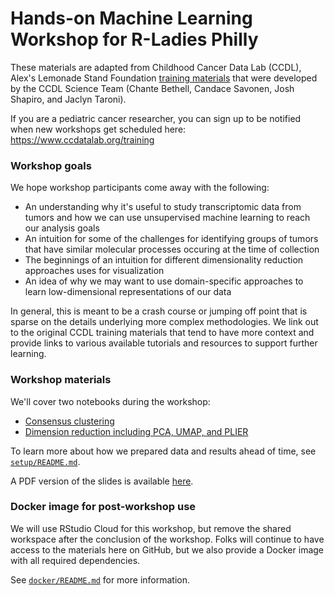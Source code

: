 # Hands-on Machine Learning Workshop for R-Ladies Philly

These materials are adapted from Childhood Cancer Data Lab (CCDL), Alex's Lemonade Stand Foundation [training materials](https://github.com/AlexsLemonade/training-modules/tree/ddc9c76e03aaf147fb2f011490ea6aec835de064) that were developed by the CCDL Science Team (Chante Bethell, Candace Savonen, Josh Shapiro, and Jaclyn Taroni).

If you are a pediatric cancer researcher, you can sign up to be notified when new workshops get scheduled here: https://www.ccdatalab.org/training

### Workshop goals

We hope workshop participants come away with the following:

* An understanding why it's useful to study transcriptomic data from tumors and how we can use unsupervised machine learning to reach our analysis goals
* An intuition for some of the challenges for identifying groups of tumors that have similar molecular processes occuring at the time of collection
* The beginnings of an intuition for different dimensionality reduction approaches uses for visualization
* An idea of why we may want to use domain-specific approaches to learn low-dimensional representations of our data

In general, this is meant to be a crash course or jumping off point that is sparse on the details underlying more complex methodologies.
We link out to the original CCDL training materials that tend to have more context and provide links to various available tutorials and resources to support further learning.

### Workshop materials

We'll cover two notebooks during the workshop:

* [Consensus clustering](https://jaclyn-taroni.github.io/2020-rladies-phl-ml/01-consensus-clustering.nb.html)
* [Dimension reduction including PCA, UMAP, and PLIER](https://jaclyn-taroni.github.io/2020-rladies-phl-ml/02-dimension-reduction.nb.html)

To learn more about how we prepared data and results ahead of time, see [`setup/README.md`](setup/README.md).

A PDF version of the slides is available [here](slides/2020-R-Ladies-Hands-On-ML.pdf).

### Docker image for post-workshop use

We will use RStudio Cloud for this workshop, but remove the shared workspace after the conclusion of the workshop.
Folks will continue to have access to the materials here on GitHub, but we also provide a Docker image with all required dependencies.

See [`docker/README.md`](docker/README.md) for more information.

